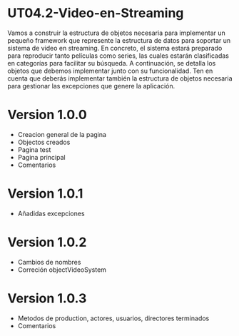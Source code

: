 # UT04.2-Video-en-Streaming
Vamos a construir la estructura de objetos necesaria para implementar un pequeño framework que represente la estructura de datos para soportar un sistema de video en streaming. En concreto, el sistema estará preparado para reproducir tanto películas como series, las cuales estarán clasificadas en categorías para facilitar su búsqueda. A continuación, se detalla los objetos que debemos implementar junto con su funcionalidad. Ten en cuenta que deberás implementar también la estructura de objetos necesaria para gestionar las excepciones que genere la aplicación.

 # Version 1.0.0
 - Creacion general de la pagina
 - Objectos creados
 - Pagina test
 - Pagina principal
 - Comentarios

 # Version 1.0.1
 - Añadidas excepciones

 # Version 1.0.2
 - Cambios de nombres
 - Correción objectVideoSystem

# Version 1.0.3
 - Metodos de production, actores, usuarios, directores terminados
 - Comentarios 